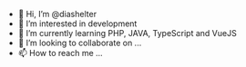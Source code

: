 - 👋 Hi, I’m @diashelter
- 👀 I’m interested in development
- 🌱 I’m currently learning PHP, JAVA, TypeScript and VueJS
- 💞️ I’m looking to collaborate on ...
- 📫 How to reach me ...

<!---
diashelter/diashelter is a ✨ special ✨ repository because its `README.md` (this file) appears on your GitHub profile.
You can click the Preview link to take a look at your changes.
--->
